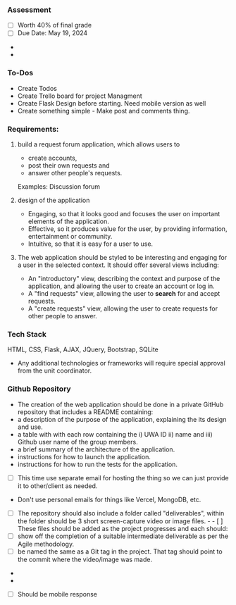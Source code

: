 ### Assessment
- [ ] Worth 40% of final grade 
- [ ] Due Date: May 19, 2024
- 
- 


### To-Dos 
- Create Todos
- Create Trello board for project Managment
- Create Flask Design before starting. Need mobile version as well
- Create something simple - Make post and comments thing. 

### Requirements:
1.  build a request forum application, which allows users to 
    - create accounts,
    - post their own requests and
    - answer other people's requests.
    
    Examples: Discussion forum

2. design of the application
    - Engaging, so that it looks good and focuses the user on important elements of the application.
    - Effective, so it produces value for the user, by providing information, entertainment or community.
    - Intuitive, so that it is easy for a user to use.
    
3. The web application should be styled to be interesting and engaging for a user in the selected context. It should offer several views including:
    - An "introductory" view, describing the context and purpose of the application, and allowing the user to create an account or log in.
    - A "find requests" view, allowing the user to **search** for and accept requests.
    - A "create requests" view, allowing the user to create requests for other people to answer.


### Tech Stack
HTML, CSS, Flask, AJAX, JQuery, Bootstrap, SQLite
- Any additional technologies or frameworks will require special approval from the unit coordinator.


### Github Repository
- The creation of the web application should be done in a private GitHub repository that includes a README containing:
- a description of the purpose of the application, explaining the its design and use.
- a table with with each row containing the i) UWA ID ii) name and iii) Github user name of the group members.
- a brief summary of the architecture of the application.
- instructions for how to launch the application.
- instructions for how to run the tests for the application.

- [ ] This time use separate email for hosting the thing so we can just provide it to other/client as needed. 
- Don't use personal emails for things like Vercel, MongoDB, etc.


- [ ] The repository should also include a folder called "deliverables", within the folder should be 3 short screen-capture video or image files. - - [ ] These files should be added as the project progresses and each should:
- [ ] show off the completion of a suitable intermediate deliverable as per the Agile methodology.
- [ ] be named the same as a Git tag in the project. That tag should point to the commit where the video/image was made.
- 
- 
- [ ] Should be mobile response 
